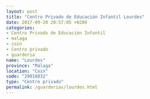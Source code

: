 ```yaml
---
layout: post
title: "Centro Privado de Educación Infantil Lourdes"
date: 2017-09-20 20:57:05 +0200
categories:
- Centro Privado de Educación Infantil
- malaga
- coin
- Centro privado
- guarderia
name: "Lourdes"
province: "Málaga"
location: "Coin"
code: "29018832"
type: "Centro privado"
permalink: /guarderias/lourdes.html
---
```

